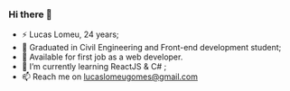 ### Hi there 👋

- ⚡ Lucas Lomeu, 24 years;
- 🔭 Graduated in Civil Engineering and Front-end development student;
- 👀 Available for first job as a web developer.
- 🌱 I’m currently learning ReactJS & C# ;
- 📫 Reach me on lucaslomeugomes@gmail.com
